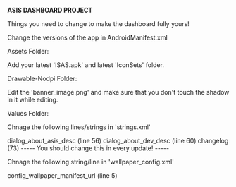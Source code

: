 ****ASIS DASHBOARD PROJECT****

Things you need to change to make the dashboard fully yours!


Change the versions of the app in AndroidManifest.xml


Assets Folder:

Add your latest 'ISAS.apk' and latest 'IconSets' folder.


Drawable-Nodpi Folder:

Edit the 'banner_image.png' and make sure that you don't touch the shadow in it while editing.


Values Folder:

Chnage the following lines/strings in 'strings.xml'

dialog_about_asis_desc (line 56)
dialog_about_dev_desc (line 60)
changelog (73) ----- You should change this in every update! -----


Chnage the following string/line in 'wallpaper_config.xml'

config_wallpaper_manifest_url (line 5)